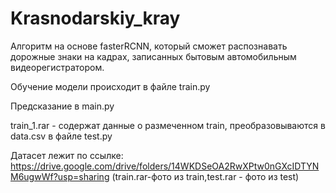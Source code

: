 # Krasnodarskiy_kray
Алгоритм на основе fasterRCNN, который сможет распознавать дорожные знаки на кадрах, записанных бытовым автомобильным видеорегистратором.

Обучение модели происходит в файле train.py

Предсказание в main.py

train_1.rar - содержат данные о размеченном train, преобразовываются в data.csv в файле test.py

Датасет лежит по ссылке: https://drive.google.com/drive/folders/14WKDSeOA2RwXPtw0nGXcIDTYNM6ugwWf?usp=sharing (train.rar-фото из train,test.rar - фото из test)
